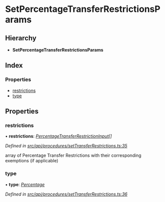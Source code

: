 # SetPercentageTransferRestrictionsParams

## Hierarchy

* **SetPercentageTransferRestrictionsParams**

## Index

### Properties

* [restrictions](setpercentagetransferrestrictionsparams.md#restrictions)
* [type](setpercentagetransferrestrictionsparams.md#type)

## Properties

### restrictions

• **restrictions**: [_PercentageTransferRestrictionInput_](percentagetransferrestrictioninput.md)_\[\]_

_Defined in_ [_src/api/procedures/setTransferRestrictions.ts:35_](https://github.com/PolymathNetwork/polymesh-sdk/blob/959efb76/src/api/procedures/setTransferRestrictions.ts#L35)

array of Percentage Transfer Restrictions with their corresponding exemptions \(if applicable\)

### type

• **type**: [_Percentage_](../enums/transferrestrictiontype.md#percentage)

_Defined in_ [_src/api/procedures/setTransferRestrictions.ts:36_](https://github.com/PolymathNetwork/polymesh-sdk/blob/959efb76/src/api/procedures/setTransferRestrictions.ts#L36)

